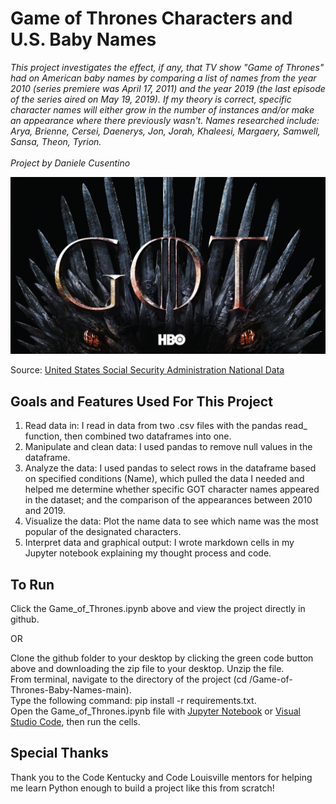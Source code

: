 # Game of Thrones Characters and U.S. Baby Names
*This project investigates the effect, if any, that TV show "Game of Thrones" had on American baby names by comparing a list of names from the year 2010 (series premiere was April 17, 2011) and the year 2019 (the last episode of the series aired on May 19, 2019). If my theory is correct, specific character names will either grow in the number of instances and/or make an appearance where there previously wasn't. Names researched include: Arya, Brienne, Cersei, Daenerys, Jon, Jorah, Khaleesi, Margaery, Samwell, Sansa, Theon, Tyrion.
<br><br>
Project by Daniele Cusentino*

[![](assets/game_of_thrones_image.jpeg)](#)


Source:  [United States Social Security Administration National Data](https://www.ssa.gov/oact/babynames/limits.html)

## Goals and Features Used For This Project
1. Read data in: I read in data from two .csv files with the pandas read_ function, then combined two dataframes into one.
2. Manipulate and clean data: I used pandas to remove null values in the dataframe.
3. Analyze the data: I used pandas to select rows in the dataframe based on specified conditions (Name), which pulled the data I needed and helped me determine whether specific GOT character names appeared in the dataset; and the comparison of the appearances between 2010 and 2019.
4. Visualize the data: Plot the name data to see which name was the most popular of the designated characters. 
5. Interpret data and graphical output: I wrote markdown cells in my Jupyter notebook explaining my thought process and code. 

## To Run
Click the Game_of_Thrones.ipynb above and view the project directly in github.<br>

OR<br>

Clone the github folder to your desktop by clicking the green code button above and downloading the zip file to your desktop. Unzip the file.<br>
From terminal, navigate to the directory of the project (cd /Game-of-Thrones-Baby-Names-main).<br>
Type the following command: pip install -r requirements.txt.<br>
Open the Game_of_Thrones.ipynb file with [Jupyter Notebook](https://jupyter-notebook-beginner-guide.readthedocs.io/en/latest/execute.html) or [Visual Studio Code](https://code.visualstudio.com/), then run the cells.<br> 


## Special Thanks
Thank you to the Code Kentucky and Code Louisville mentors for helping me learn Python enough to build a project like this from scratch! 

